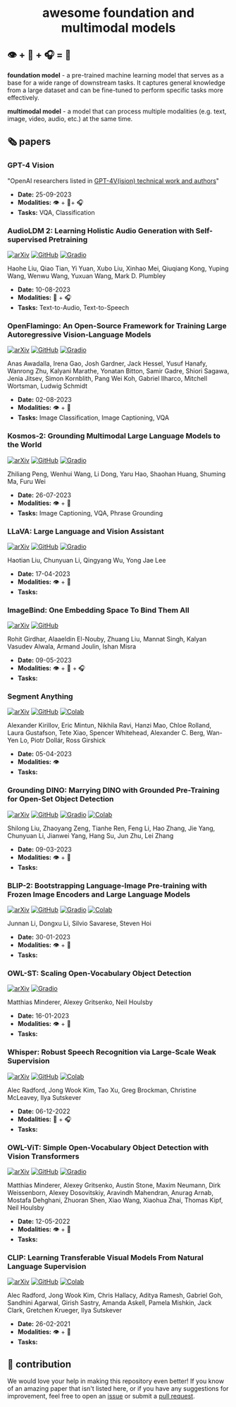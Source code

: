 <h1 align="center">awesome foundation and multimodal models</h1>

## 👁️ + 💬 + 🎧 = 🤖

**foundation model** - a pre-trained machine learning model that serves as a base for a wide range of downstream tasks. It captures general knowledge from a large dataset and can be fine-tuned to perform specific tasks more effectively.

**multimodal model** - a model that can process multiple modalities (e.g. text, image,
video, audio, etc.) at the same time.

## 🗞️ papers

<!--- AUTOGENERATED_PAPERS_LIST -->
<!---
   WARNING: DO NOT EDIT THIS LIST MANUALLY. IT IS AUTOMATICALLY GENERATED.
   HEAD OVER TO CONTRIBUTING.MD FOR MORE DETAILS ON HOW TO MAKE CHANGES PROPERLY.
-->

### GPT-4 Vision
   

 "OpenAI researchers listed in [GPT-4V(ision) technical work and authors](https://openai.com/contributions/gpt-4v)"
- **Date:**  25-09-2023
- **Modalities:** 👁️ + 💬+ 🎧
- **Tasks:** VQA, Classification
    

### AudioLDM 2: Learning Holistic Audio Generation with Self-supervised Pretraining
[![arXiv](https://img.shields.io/badge/arXiv-2308.05734-b31b1b.svg)](https://arxiv.org/abs/2308.05734) [![GitHub](https://badges.aleen42.com/src/github.svg)](https://github.com/haoheliu/AudioLDM2) [![Gradio](https://img.shields.io/badge/%F0%9F%A4%97%20Hugging%20Face-Spaces-blue)](https://huggingface.co/spaces/haoheliu/AudioLDM_48K_Text-to-HiFiAudio_Generation) 

Haohe Liu, Qiao Tian, Yi Yuan, Xubo Liu, Xinhao Mei, Qiuqiang Kong, Yuping Wang, Wenwu Wang, Yuxuan Wang, Mark D. Plumbley
- **Date:** 10-08-2023
- **Modalities:** 💬️ + 🎧
- **Tasks:** Text-to-Audio, Text-to-Speech
    

### OpenFlamingo: An Open-Source Framework for Training Large Autoregressive Vision-Language Models
[![arXiv](https://img.shields.io/badge/arXiv-2308.01390-b31b1b.svg)](https://arxiv.org/abs/2308.01390) [![GitHub](https://badges.aleen42.com/src/github.svg)](https://github.com/mlfoundations/open_flamingo) [![Gradio](https://img.shields.io/badge/%F0%9F%A4%97%20Hugging%20Face-Spaces-blue)](https://huggingface.co/spaces/openflamingo/OpenFlamingo) 

Anas Awadalla, Irena Gao, Josh Gardner, Jack Hessel, Yusuf Hanafy, Wanrong Zhu, Kalyani Marathe, Yonatan Bitton, Samir Gadre, Shiori Sagawa, Jenia Jitsev, Simon Kornblith, Pang Wei Koh, Gabriel Ilharco, Mitchell Wortsman, Ludwig Schmidt
- **Date:** 02-08-2023
- **Modalities:** 👁️ + 💬
- **Tasks:** Image Classification, Image Captioning, VQA
    

### Kosmos-2: Grounding Multimodal Large Language Models to the World
[![arXiv](https://img.shields.io/badge/arXiv-2306.14824-b31b1b.svg)](https://arxiv.org/abs/2306.14824) [![GitHub](https://badges.aleen42.com/src/github.svg)](https://github.com/microsoft/unilm/tree/master/kosmos-2) [![Gradio](https://img.shields.io/badge/%F0%9F%A4%97%20Hugging%20Face-Spaces-blue)](https://huggingface.co/spaces/ydshieh/Kosmos-2) 

Zhiliang Peng, Wenhui Wang, Li Dong, Yaru Hao, Shaohan Huang, Shuming Ma, Furu Wei
- **Date:** 26-07-2023
- **Modalities:** 👁️ + 💬
- **Tasks:** Image Captioning, VQA, Phrase Grounding
    

### LLaVA: Large Language and Vision Assistant
[![arXiv](https://img.shields.io/badge/arXiv-2304.08485-b31b1b.svg)](https://arxiv.org/abs/2304.08485) [![GitHub](https://badges.aleen42.com/src/github.svg)](https://github.com/haotian-liu/LLaVA) [![Gradio](https://img.shields.io/badge/%F0%9F%A4%97%20Hugging%20Face-Spaces-blue)](https://huggingface.co/spaces/badayvedat/LLaVA) 

Haotian Liu, Chunyuan Li, Qingyang Wu, Yong Jae Lee
- **Date:** 17-04-2023
- **Modalities:** 👁️ + 💬
- **Tasks:** 
    

### ImageBind: One Embedding Space To Bind Them All
[![arXiv](https://img.shields.io/badge/arXiv-2305.05665-b31b1b.svg)](https://arxiv.org/abs/2305.05665) [![GitHub](https://badges.aleen42.com/src/github.svg)](https://github.com/facebookresearch/ImageBind)  

Rohit Girdhar, Alaaeldin El-Nouby, Zhuang Liu, Mannat Singh, Kalyan Vasudev Alwala, Armand Joulin, Ishan Misra
- **Date:** 09-05-2023
- **Modalities:** 👁️ + 💬 + 🎧
- **Tasks:** 
    

### Segment Anything
[![arXiv](https://img.shields.io/badge/arXiv-2304.02643-b31b1b.svg)](https://arxiv.org/abs/2304.02643) [![GitHub](https://badges.aleen42.com/src/github.svg)](https://github.com/facebookresearch/segment-anything)  [![Colab](https://colab.research.google.com/assets/colab-badge.svg)](https://colab.research.google.com/github/roboflow-ai/notebooks/blob/main/notebooks/how-to-segment-anything-with-sam.ipynb)

Alexander Kirillov, Eric Mintun, Nikhila Ravi, Hanzi Mao, Chloe Rolland, Laura Gustafson, Tete Xiao, Spencer Whitehead, Alexander C. Berg, Wan-Yen Lo, Piotr Dollár, Ross Girshick
- **Date:** 05-04-2023
- **Modalities:** 👁️
- **Tasks:** 
    

### Grounding DINO: Marrying DINO with Grounded Pre-Training for Open-Set Object Detection
[![arXiv](https://img.shields.io/badge/arXiv-2303.05499-b31b1b.svg)](https://arxiv.org/abs/2303.05499) [![GitHub](https://badges.aleen42.com/src/github.svg)](https://github.com/IDEA-Research/GroundingDINO) [![Gradio](https://img.shields.io/badge/%F0%9F%A4%97%20Hugging%20Face-Spaces-blue)](https://huggingface.co/spaces/ShilongLiu/Grounding_DINO_demo) [![Colab](https://colab.research.google.com/assets/colab-badge.svg)](https://colab.research.google.com/github/roboflow-ai/notebooks/blob/main/notebooks/zero-shot-object-detection-with-grounding-dino.ipynb)

Shilong Liu, Zhaoyang Zeng, Tianhe Ren, Feng Li, Hao Zhang, Jie Yang, Chunyuan Li, Jianwei Yang, Hang Su, Jun Zhu, Lei Zhang
- **Date:** 09-03-2023
- **Modalities:** 👁️ + 💬
- **Tasks:** 
    

### BLIP-2: Bootstrapping Language-Image Pre-training with Frozen Image Encoders and Large Language Models
[![arXiv](https://img.shields.io/badge/arXiv-2301.12597-b31b1b.svg)](https://arxiv.org/abs/2301.12597) [![GitHub](https://badges.aleen42.com/src/github.svg)](https://github.com/salesforce/LAVIS/tree/main/projects/blip2) [![Gradio](https://img.shields.io/badge/%F0%9F%A4%97%20Hugging%20Face-Spaces-blue)](https://huggingface.co/spaces/Salesforce/BLIP2) [![Colab](https://colab.research.google.com/assets/colab-badge.svg)](https://colab.research.google.com/github/salesforce/LAVIS/blob/main/examples/blip2_instructed_generation.ipynb)

Junnan Li, Dongxu Li, Silvio Savarese, Steven Hoi
- **Date:** 30-01-2023
- **Modalities:** 👁️ + 💬
- **Tasks:** 
    

### OWL-ST: Scaling Open-Vocabulary Object Detection
[![arXiv](https://img.shields.io/badge/arXiv-2306.09683-b31b1b.svg)](https://arxiv.org/abs/2306.09683)  [![Gradio](https://img.shields.io/badge/%F0%9F%A4%97%20Hugging%20Face-Spaces-blue)](https://huggingface.co/spaces/merve/owlv2) 

Matthias Minderer, Alexey Gritsenko, Neil Houlsby
- **Date:** 16-01-2023
- **Modalities:** 👁️ + 💬
- **Tasks:** 
    

### Whisper: Robust Speech Recognition via Large-Scale Weak Supervision
[![arXiv](https://img.shields.io/badge/arXiv-2212.04356-b31b1b.svg)](https://arxiv.org/abs/2212.04356) [![GitHub](https://badges.aleen42.com/src/github.svg)](https://github.com/openai/whisper)  [![Colab](https://colab.research.google.com/assets/colab-badge.svg)](https://colab.research.google.com/github/openai/whisper/blob/master/notebooks/LibriSpeech.ipynb)

Alec Radford, Jong Wook Kim, Tao Xu, Greg Brockman, Christine McLeavey, Ilya Sutskever
- **Date:** 06-12-2022
- **Modalities:** 💬️ + 🎧
- **Tasks:** 
    

### OWL-ViT: Simple Open-Vocabulary Object Detection with Vision Transformers
[![arXiv](https://img.shields.io/badge/arXiv-2205.06230-b31b1b.svg)](https://arxiv.org/abs/2205.06230) [![GitHub](https://badges.aleen42.com/src/github.svg)](https://github.com/google-research/scenic/tree/main/scenic/projects/owl_vit) [![Gradio](https://img.shields.io/badge/%F0%9F%A4%97%20Hugging%20Face-Spaces-blue)](https://huggingface.co/spaces/adirik/OWL-ViT) 

Matthias Minderer, Alexey Gritsenko, Austin Stone, Maxim Neumann, Dirk Weissenborn, Alexey Dosovitskiy, Aravindh Mahendran, Anurag Arnab, Mostafa Dehghani, Zhuoran Shen, Xiao Wang, Xiaohua Zhai, Thomas Kipf, Neil Houlsby
- **Date:** 12-05-2022
- **Modalities:** 👁️ + 💬
- **Tasks:** 
    

### CLIP: Learning Transferable Visual Models From Natural Language Supervision
[![arXiv](https://img.shields.io/badge/arXiv-2103.00020-b31b1b.svg)](https://arxiv.org/abs/2103.00020) [![GitHub](https://badges.aleen42.com/src/github.svg)](https://github.com/openai/CLIP)  [![Colab](https://colab.research.google.com/assets/colab-badge.svg)](https://colab.research.google.com/github/roboflow-ai/notebooks/blob/main/notebooks/how-to-use-openai-clip-classification.ipynb)

Alec Radford, Jong Wook Kim, Chris Hallacy, Aditya Ramesh, Gabriel Goh, Sandhini Agarwal, Girish Sastry, Amanda Askell, Pamela Mishkin, Jack Clark, Gretchen Krueger, Ilya Sutskever
- **Date:** 26-02-2021
- **Modalities:** 👁️ + 💬
- **Tasks:** 
    
<!--- AUTOGENERATED_PAPERS_LIST -->

## 🦸 contribution

We would love your help in making this repository even better! If you know of an
amazing paper that isn't listed here, or if you have any suggestions for improvement,
feel free to open an [issue](https://github.com/SkalskiP/awesome-foundation-and-multimodal-models/issues)
or submit a [pull request](https://github.com/SkalskiP/awesome-foundation-and-multimodal-models/pulls).
